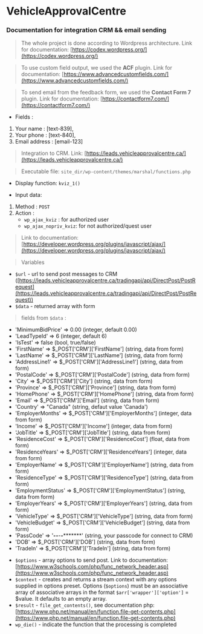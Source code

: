 # VehicleApprovalCentre
### Documentation for integration CRM &amp;&amp; email sending 

> The whole project is done according to Wordpress architecture. Link for documentation: [https://codex.wordpress.org/](https://codex.wordpress.org/)

> To use custom field output, we used the **ACF** plugin. Link for documentation: [https://www.advancedcustomfields.com/](https://www.advancedcustomfields.com/) 

> To send email from the feedback form, we used the **Contact Form 7** plugin. Link for documentation: [https://contactform7.com/](https://contactform7.com/)

* Fields :
1. Your name : [text-839],
2. Your phone : [text-840],
3. Email address : [email-123]

> Integration to CRM. Link: [https://leads.vehicleapprovalcentre.ca/](https://leads.vehicleapprovalcentre.ca/)

> Executable file: ```site_dir/wp-content/themes/marshal/functions.php```

* Display function: ```kviz_1()```

* Input data:
1. Method : ```POST```
2. Action :
    - ```wp_ajax_kviz``` 		: for authorized user
    - ```wp_ajax_nopriv_kviz```: for not authorized/quest user

> Link to documentation: [https://developer.wordpress.org/plugins/javascript/ajax/](https://developer.wordpress.org/plugins/javascript/ajax/)

> Variables 
* ```$url``` - url to send post messages to CRM ([https://leads.vehicleapprovalcentre.ca/tradingapi/api/DirectPost/PostRequest](https://leads.vehicleapprovalcentre.ca/tradingapi/api/DirectPost/PostRequest))
* ```$data``` - returned array with form
> fields from ```$data``` :
- 'MinimumBidPrice' => 0.00 									(integer, default 0.00)
- 'LeadTypeId' => 6 											(integer, default 6)
- 'IsTest' => false 											(bool, true/false)
- 'FirstName' => $_POST['CRM']['FirstName'] 					(string, data from form)
- 'LastName' => $_POST['CRM']['LastName'] 					(string, data from form)
- 'AddressLine1' => $_POST['CRM']['AddressLine1'] 			(string, data from form)
- 'PostalCode' => $_POST['CRM']['PostalCode'] 				(string, data from form)
- 'City' => $_POST['CRM']['City'] 							(string, data from form)
- 'Province' => $_POST['CRM']['Province'] 					(string, data from form)
- 'HomePhone' => $_POST['CRM']['HomePhone'] 					(string, data from form)
- 'Email' => $_POST['CRM']['Email'] 							(string, data from form)
- 'Country' => "Canada" 										(string, defaut value 'Canada')
- 'EmployerMonths' => $_POST['CRM']['EmployerMonths'] 		(integer, data from form)
- 'Income' => $_POST['CRM']['Income'] 						(integer, data from form)
- 'JobTitle' => $_POST['CRM']['JobTitle'] 					(string, data from form)
- 'ResidenceCost' => $_POST['CRM']['ResidenceCost'] 			(float, data from form)
- 'ResidenceYears' => $_POST['CRM']['ResidenceYears'] 		(integer, data from form)
- 'EmployerName' => $_POST['CRM']['EmployerName'] 			(string, data from form)
- 'ResidenceType' => $_POST['CRM']['ResidenceType'] 			(string, data from form)
- 'EmploymentStatus' => $_POST['CRM']['EmploymentStatus'] 	(string, data from form)
- 'EmployerYears' => $_POST['CRM']['EmployerYears'] 			(string, data from form)
- 'VehicleType' => $_POST['CRM']['VehicleType'] 				(string, data from form)
- 'VehicleBudget' => $_POST['CRM']['VehicleBudget'] 			(string, data from form)
- 'PassCode' => '*******-****-****-****-**********' 			(string, your passcode for connect to CRM)
- 'DOB' => $_POST['CRM']['DOB'] 								(string, data from form)
- 'TradeIn' => $_POST['CRM']['TradeIn'] 						(string, data from form)

* ```$options``` - array options to send post. Link to documentation: [https://www.w3schools.com/php/func_network_header.asp](https://www.w3schools.com/php/func_network_header.asp)
* ```$context``` - creates and returns a stream context with any options supplied in options preset. Options (```$options```) must be an associative array of associative arrays in 			   the format ```$arr['wrapper']['option']``` = $value. It defaults to an empty array.
* ```$result``` - ```file_get_contents()```, see documentation php: [https://www.php.net/manual/en/function.file-get-contents.php](https://www.php.net/manual/en/function.file-get-contents.php)
* ```wp_die()``` - indicate the function that the processing is completed